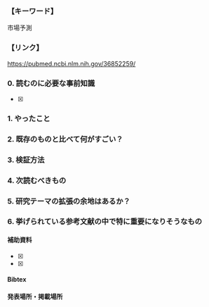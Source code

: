 ### 【キーワード】
市場予測

### 【リンク】
https://pubmed.ncbi.nlm.nih.gov/36852259/

### 0. 読むのに必要な事前知識
- [x] 



### 1. やったこと


### 2. 既存のものと比べて何がすごい？


### 3. 検証方法


### 4. 次読むべきもの


### 5. 研究テーマの拡張の余地はあるか？


### 6. 挙げられている参考文献の中で特に重要になりそうなもの


#### 補助資料
- [x] 
- [x] 

#### Bibtex


#### 発表場所・掲載場所
